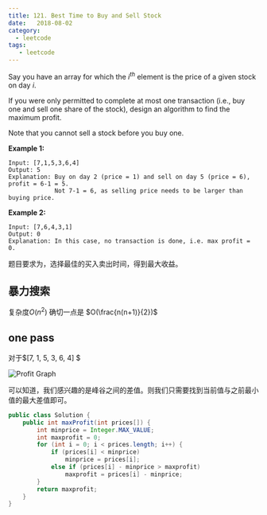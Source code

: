 ```yaml
---
title: 121. Best Time to Buy and Sell Stock 
date:   2018-08-02
category: 
  - leetcode
tags: 
   - leetcode
---
```


Say you have an array for which the $i^{th}$ element is the price of a given stock on day *i*.

If you were only permitted to complete at most one transaction (i.e., buy one and sell one share of the stock), design an algorithm to find the maximum profit.

Note that you cannot sell a stock before you buy one.

**Example 1:**

```
Input: [7,1,5,3,6,4]
Output: 5
Explanation: Buy on day 2 (price = 1) and sell on day 5 (price = 6), profit = 6-1 = 5.
             Not 7-1 = 6, as selling price needs to be larger than buying price.
```

**Example 2:**

```
Input: [7,6,4,3,1]
Output: 0
Explanation: In this case, no transaction is done, i.e. max profit = 0.
```

题目要求为，选择最佳的买入卖出时间，得到最大收益。

## 暴力搜索

复杂度$O(n^2)$ 确切一点是 $O(\frac{n(n+1)}{2})$

## one pass

对于$[7, 1, 5, 3, 6, 4] $

![Profit Graph](https://leetcode.com/media/original_images/121_profit_graph.png) 

可以知道，我们感兴趣的是峰谷之间的差值。则我们只需要找到当前值与之前最小值的最大差值即可。

```java
public class Solution {
    public int maxProfit(int prices[]) {
        int minprice = Integer.MAX_VALUE;
        int maxprofit = 0;
        for (int i = 0; i < prices.length; i++) {
            if (prices[i] < minprice)
                minprice = prices[i];
            else if (prices[i] - minprice > maxprofit)
                maxprofit = prices[i] - minprice;
        }
        return maxprofit;
    }
}
```

